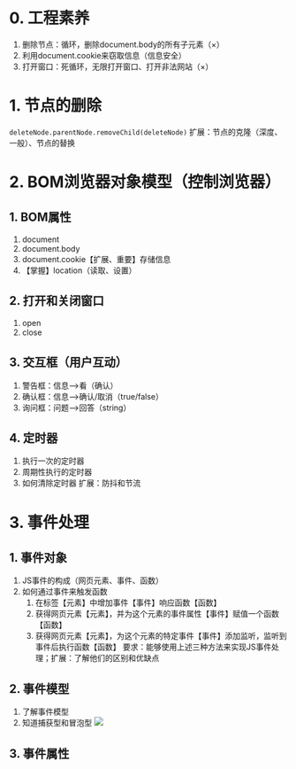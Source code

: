 # 0. 工程素养
1. 删除节点：循环，删除document.body的所有子元素（×）
2. 利用document.cookie来窃取信息（信息安全）
3. 打开窗口：死循环，无限打开窗口、打开非法网站（×）

# 1. 节点的删除
``` deleteNode.parentNode.removeChild(deleteNode) ```
扩展：节点的克隆（深度、一般）、节点的替换

# 2. BOM浏览器对象模型（控制浏览器）
## 1. BOM属性
1. document
2. document.body
3. document.cookie【扩展、重要】存储信息
4. 【掌握】location（读取、设置）
## 2. 打开和关闭窗口
1. open
2. close
## 3. 交互框（用户互动）
1. 警告框：信息-->看（确认）
2. 确认框：信息-->确认/取消（true/false）
3. 询问框：问题-->回答（string）
## 4. 定时器
1. 执行一次的定时器
2. 周期性执行的定时器
3. 如何清除定时器
扩展：防抖和节流

# 3. 事件处理
## 1. 事件对象
1. JS事件的构成（网页元素、事件、函数）
2. 如何通过事件来触发函数
	1. 在标签【元素】中增加事件【事件】响应函数【函数】
	2. 获得网页元素【元素】，并为这个元素的事件属性【事件】赋值一个函数【函数】
	3. 获得网页元素【元素】，为这个元素的特定事件【事件】添加监听，监听到事件后执行函数【函数】
要求：能够使用上述三种方法来实现JS事件处理；扩展：了解他们的区别和优缺点

## 2. 事件模型
1. 了解事件模型
2. 知道捕获型和冒泡型
![](note_files/1.jpg)
## 3. 事件属性

